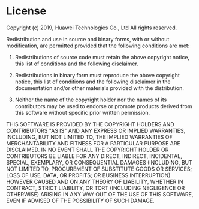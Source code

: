# LicenseCopyright (c) 2019, Huawei Technologies Co., Ltd All rights reserved.Redistribution and use in source and binary forms, with or without modification, are permitted provided that the following conditions are met:1. Redistributions of source code must retain the above copyright notice, this list of conditions and the following disclaimer.2. Redistributions in binary form must reproduce the above copyright notice, this list of conditions and the following disclaimer in the documentation and/or other materials provided with the distribution.3. Neither the name of the copyright holder nor the names of its contributors may be used to endorse or promote products derived from this software without specific prior written permission.THIS SOFTWARE IS PROVIDED BY THE COPYRIGHT HOLDERS AND CONTRIBUTORS "AS IS" AND ANY EXPRESS OR IMPLIED WARRANTIES, INCLUDING, BUT NOT LIMITED TO, THE IMPLIED WARRANTIES OF MERCHANTABILITY AND FITNESS FOR A PARTICULAR PURPOSE ARE DISCLAIMED. IN NO EVENT SHALL THE COPYRIGHT HOLDER OR CONTRIBUTORS BE LIABLE FOR ANY DIRECT, INDIRECT, INCIDENTAL, SPECIAL, EXEMPLARY, OR CONSEQUENTIAL DAMAGES (INCLUDING, BUT NOT LIMITED TO, PROCUREMENT OF SUBSTITUTE GOODS OR SERVICES; LOSS OF USE, DATA, OR PROFITS; OR BUSINESS INTERRUPTION) HOWEVER CAUSED AND ON ANY THEORY OF LIABILITY, WHETHER IN CONTRACT, STRICT LIABILITY, OR TORT (INCLUDING NEGLIGENCE OR OTHERWISE) ARISING IN ANY WAY OUT OF THE USE OF THIS SOFTWARE, EVEN IF ADVISED OF THE POSSIBILITY OF SUCH DAMAGE.